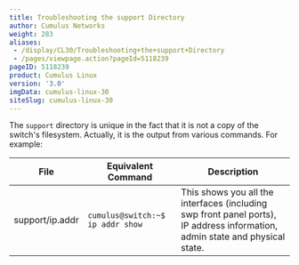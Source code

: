 ```yaml
---
title: Troubleshooting the support Directory
author: Cumulus Networks
weight: 283
aliases:
 - /display/CL30/Troubleshooting+the+support+Directory
 - /pages/viewpage.action?pageId=5118239
pageID: 5118239
product: Cumulus Linux
version: '3.0'
imgData: cumulus-linux-30
siteSlug: cumulus-linux-30
---
```

The `support` directory is unique in the fact that it is not a copy of
the switch's filesystem. Actually, it is the output from various
commands. For example:

| File            | Equivalent Command               | Description                                                                                                                  |
| --------------- | -------------------------------- | ---------------------------------------------------------------------------------------------------------------------------- |
| support/ip.addr | `cumulus@switch:~$ ip addr show` | This shows you all the interfaces (including swp front panel ports), IP address information, admin state and physical state. |

<article id="html-search-results" class="ht-content" style="display: none;">

</article>

<footer id="ht-footer">

</footer>
